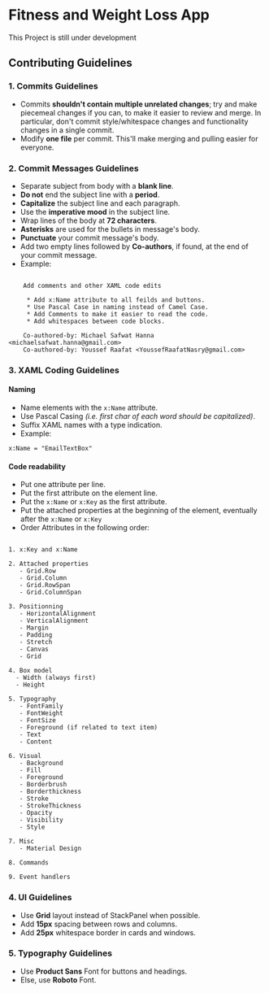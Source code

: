 # Fitness and Weight Loss App

This Project is still under development

## Contributing Guidelines

### 1. Commits Guidelines

- Commits **shouldn't contain multiple unrelated changes**; try and make piecemeal changes if you can, to make it easier to review and merge. In particular, don't commit style/whitespace changes and functionality changes in a single commit.
- Modify **one file** per commit. This'll make merging and pulling easier for everyone.

### 2. Commit Messages Guidelines

- Separate subject from body with a **blank line**.
- **Do not** end the subject line with a **period**.
- **Capitalize** the subject line and each paragraph.
- Use the **imperative mood** in the subject line.
- Wrap lines of the body at **72 characters**.
- **Asterisks** are used for the bullets in message's body.
- **Punctuate** your commit message's body.
- Add two empty lines followed by **Co-authors**, if found, at the end of your commit message.
- Example:

```

    Add comments and other XAML code edits

     * Add x:Name attribute to all feilds and buttons.
     * Use Pascal Case in naming instead of Camel Case.
     * Add Comments to make it easier to read the code.
     * Add whitespaces between code blocks.

    Co-authored-by: Michael Safwat Hanna <michaelsafwat.hanna@gmail.com>
    Co-authored-by: Youssef Raafat <YoussefRaafatNasry@gmail.com>

```

### 3. XAML Coding Guidelines

#### Naming

- Name elements with the ```x:Name``` attribute.
- Use Pascal Casing *(i.e. first char of each word should be capitalized)*.
- Suffix XAML names with a type indication.
- Example:

```
x:Name = "EmailTextBox"
```

#### Code readability

- Put one attribute per line.
- Put the first attribute on the element line.
- Put the ```x:Name``` or ```x:Key``` as the first attribute.
- Put the attached properties at the beginning of the element, eventually after the ```x:Name``` or ```x:Key```
- Order Attributes in the following order:

```

1. x:Key and x:Name

2. Attached properties
   - Grid.Row
   - Grid.Column
   - Grid.RowSpan
   - Grid.ColumnSpan

3. Positionning
   - HorizontalAlignment
   - VerticalAlignment
   - Margin
   - Padding
   - Stretch
   - Canvas
   - Grid

4. Box model
  - Width (always first)
  - Height

5. Typography
   - FontFamily
   - FontWeight
   - FontSize
   - Foreground (if related to text item)
   - Text
   - Content

6. Visual
   - Background
   - Fill
   - Foreground
   - Borderbrush
   - Borderthickness
   - Stroke
   - StrokeThickness
   - Opacity
   - Visibility
   - Style

7. Misc
   - Material Design

8. Commands

9. Event handlers

```

### 4. UI Guidelines

- Use **Grid** layout instead of StackPanel when possible.
- Add **15px** spacing between rows and columns.
- Add **25px** whitespace border in cards and windows.

### 5. Typography Guidelines

- Use **Product Sans** Font for buttons and headings.
- Else, use **Roboto** Font.
